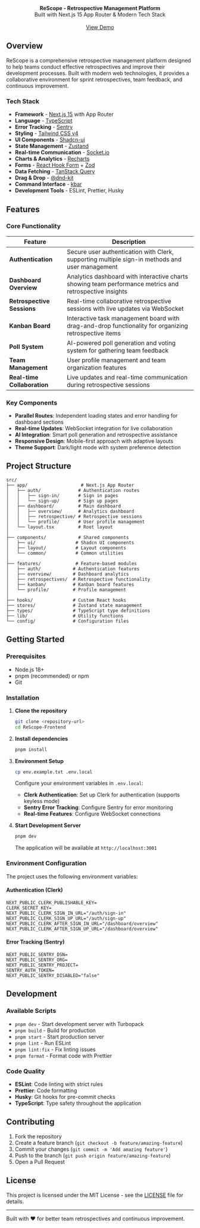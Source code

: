 <picture>
  <source media="(prefers-color-scheme: dark)" srcset="https://user-images.githubusercontent.com/9113740/201498864-2a900c64-d88f-4ed4-b5cf-770bcb57e1f5.png">
  <source media="(prefers-color-scheme: light)" srcset="https://user-images.githubusercontent.com/9113740/201498152-b171abb8-9225-487a-821c-6ff49ee48579.png">
</picture>

<div align="center"><strong>ReScope - Retrospective Management Platform</strong></div>
<div align="center">Built with Next.js 15 App Router & Modern Tech Stack</div>
<br />
<div align="center">
<a href="#">View Demo</a>
<span>
</div>

## Overview

ReScope is a comprehensive retrospective management platform designed to help teams conduct effective retrospectives and improve their development processes. Built with modern web technologies, it provides a collaborative environment for sprint retrospectives, team feedback, and continuous improvement.

### Tech Stack

- **Framework** - [Next.js 15](https://nextjs.org/15) with App Router
- **Language** - [TypeScript](https://www.typescriptlang.org)
- **Error Tracking** - [Sentry](https://sentry.io/for/nextjs/)
- **Styling** - [Tailwind CSS v4](https://tailwindcss.com)
- **UI Components** - [Shadcn-ui](https://ui.shadcn.com)
- **State Management** - [Zustand](https://zustand-demo.pmnd.rs)
- **Real-time Communication** - [Socket.io](https://socket.io/)
- **Charts & Analytics** - [Recharts](https://recharts.org/)
- **Forms** - [React Hook Form](https://react-hook-form.com/) + [Zod](https://zod.dev)
- **Data Fetching** - [TanStack Query](https://tanstack.com/query)
- **Drag & Drop** - [@dnd-kit](https://dndkit.com/)
- **Command Interface** - [kbar](https://kbar.vercel.app/)
- **Development Tools** - ESLint, Prettier, Husky

## Features

### Core Functionality

| Feature                     | Description                                                                                             |
| --------------------------- | ------------------------------------------------------------------------------------------------------- |
| **Authentication**          | Secure user authentication with Clerk, supporting multiple sign-in methods and user management          |
| **Dashboard Overview**      | Analytics dashboard with interactive charts showing team performance metrics and retrospective insights |
| **Retrospective Sessions**  | Real-time collaborative retrospective sessions with live updates via WebSocket                          |
| **Kanban Board**            | Interactive task management board with drag-and-drop functionality for organizing retrospective items   |
| **Poll System**             | AI-powered poll generation and voting system for gathering team feedback                                |
| **Team Management**         | User profile management and team organization features                                                  |
| **Real-time Collaboration** | Live updates and real-time communication during retrospective sessions                                  |

### Key Components

- **Parallel Routes**: Independent loading states and error handling for dashboard sections
- **Real-time Updates**: WebSocket integration for live collaboration
- **AI Integration**: Smart poll generation and retrospective assistance
- **Responsive Design**: Mobile-first approach with adaptive layouts
- **Theme Support**: Dark/light mode with system preference detection

## Project Structure

```plaintext
src/
├── app/                    # Next.js App Router
│   ├── auth/              # Authentication routes
│   │   ├── sign-in/       # Sign in pages
│   │   └── sign-up/       # Sign up pages
│   ├── dashboard/         # Main dashboard
│   │   ├── overview/      # Analytics dashboard
│   │   ├── retrospective/ # Retrospective sessions
│   │   └── profile/       # User profile management
│   └── layout.tsx         # Root layout
│
├── components/            # Shared components
│   ├── ui/               # Shadcn UI components
│   ├── layout/           # Layout components
│   └── common/           # Common utilities
│
├── features/             # Feature-based modules
│   ├── auth/            # Authentication features
│   ├── overview/        # Dashboard analytics
│   ├── retrospectives/  # Retrospective functionality
│   ├── kanban/          # Kanban board features
│   └── profile/         # Profile management
│
├── hooks/               # Custom React hooks
├── stores/              # Zustand state management
├── types/               # TypeScript type definitions
├── lib/                 # Utility functions
└── config/              # Configuration files
```

## Getting Started

### Prerequisites

- Node.js 18+
- pnpm (recommended) or npm
- Git

### Installation

1. **Clone the repository**

   ```bash
   git clone <repository-url>
   cd ReScope-Frontend
   ```

2. **Install dependencies**

   ```bash
   pnpm install
   ```

3. **Environment Setup**

   ```bash
   cp env.example.txt .env.local
   ```

   Configure your environment variables in `.env.local`:

   - **Clerk Authentication**: Set up Clerk for authentication (supports keyless mode)
   - **Sentry Error Tracking**: Configure Sentry for error monitoring
   - **Real-time Features**: Configure WebSocket connections

4. **Start Development Server**

   ```bash
   pnpm dev
   ```

   The application will be available at `http://localhost:3001`

### Environment Configuration

The project uses the following environment variables:

#### Authentication (Clerk)

```env
NEXT_PUBLIC_CLERK_PUBLISHABLE_KEY=
CLERK_SECRET_KEY=
NEXT_PUBLIC_CLERK_SIGN_IN_URL="/auth/sign-in"
NEXT_PUBLIC_CLERK_SIGN_UP_URL="/auth/sign-up"
NEXT_PUBLIC_CLERK_AFTER_SIGN_IN_URL="/dashboard/overview"
NEXT_PUBLIC_CLERK_AFTER_SIGN_UP_URL="/dashboard/overview"
```

#### Error Tracking (Sentry)

```env
NEXT_PUBLIC_SENTRY_DSN=
NEXT_PUBLIC_SENTRY_ORG=
NEXT_PUBLIC_SENTRY_PROJECT=
SENTRY_AUTH_TOKEN=
NEXT_PUBLIC_SENTRY_DISABLED="false"
```

## Development

### Available Scripts

- `pnpm dev` - Start development server with Turbopack
- `pnpm build` - Build for production
- `pnpm start` - Start production server
- `pnpm lint` - Run ESLint
- `pnpm lint:fix` - Fix linting issues
- `pnpm format` - Format code with Prettier

### Code Quality

- **ESLint**: Code linting with strict rules
- **Prettier**: Code formatting
- **Husky**: Git hooks for pre-commit checks
- **TypeScript**: Type safety throughout the application

## Contributing

1. Fork the repository
2. Create a feature branch (`git checkout -b feature/amazing-feature`)
3. Commit your changes (`git commit -m 'Add amazing feature'`)
4. Push to the branch (`git push origin feature/amazing-feature`)
5. Open a Pull Request

## License

This project is licensed under the MIT License - see the [LICENSE](LICENSE) file for details.

---

Built with ❤️ for better team retrospectives and continuous improvement.
